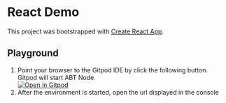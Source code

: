 # React Demo

This project was bootstrapped with [Create React App](https://github.com/facebook/create-react-app).

## Playground
1. Point your browser to the Gitpod IDE by click the following button. Gitpod will start ABT Node.<br>[![Open in Gitpod](https://gitpod.io/button/open-in-gitpod.svg)](https://gitpod.io/#https://github.com/blocklet/react-demo)
2. After the environment is started, open the url displayed in the console